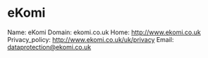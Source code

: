 
# eKomi

Name: eKomi
Domain: ekomi.co.uk
Home: http://www.ekomi.co.uk
Privacy_policy: http://www.ekomi.co.uk/uk/privacy
Email: dataprotection@ekomi.co.uk
